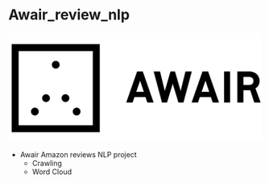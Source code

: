 # Awair_review_nlp
![](data/awair.png)

- Awair Amazon reviews NLP project
	- Crawling
	- Word Cloud

